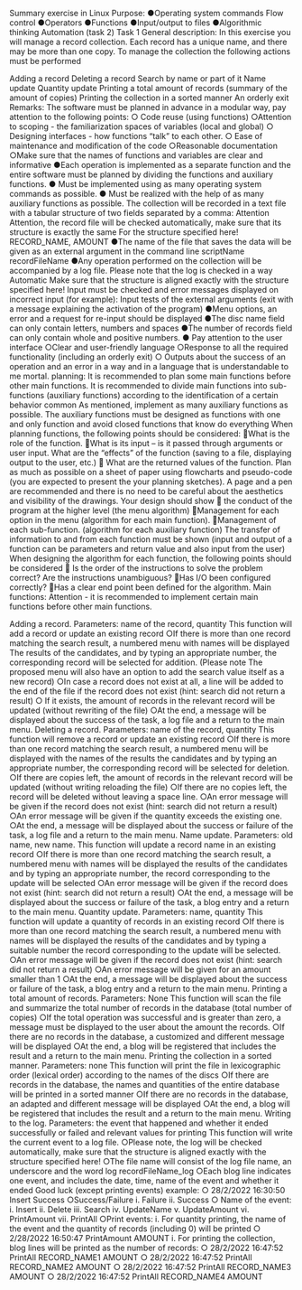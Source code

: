 Summary exercise in Linux
Purpose:
●Operating system commands
Flow control
●Operators
●Functions
●Input/output to files
●Algorithmic thinking
Automation (task 2)
Task 1
General description:
In this exercise you will manage a record collection.
Each record has a unique name, and there may be more than one copy.
To manage the collection the following actions must be performed

Adding a record
Deleting a record
Search by name or part of it
Name update
Quantity update
Printing a total amount of records (summary of the amount of copies)
Printing the collection in a sorted manner
An orderly exit
Remarks:
The software must be planned in advance in a modular way, pay attention to the following points:
○ Code reuse (using functions)
○Attention to scoping - the familiarization spaces of variables (local and global)
○ Designing interfaces - how functions “talk” to each other.
○ Ease of maintenance and modification of the code
○Reasonable documentation
○Make sure that the names of functions and variables are clear and informative
●Each operation is implemented as a separate function and the entire software must be planned by dividing the functions and auxiliary functions.
● Must be implemented using as many operating system commands as possible.
● Must be realized with the help of as many auxiliary functions as possible.
The collection will be recorded in a text file with a tabular structure of two fields separated by a comma:
Attention Attention, the record file will be checked automatically, make sure that its structure is exactly the same
For the structure specified here!
RECORD_NAME, AMOUNT
●The name of the file that saves the data will be given as an external argument in the command line
scriptName recordFileName
●Any operation performed on the collection will be accompanied by a log file. Please note that the log is checked in a way
Automatic Make sure that the structure is aligned exactly with the structure specified here!
Input must be checked and error messages displayed on incorrect input (for example):
Input tests of the external arguments (exit with a message explaining the activation of the program)
●Menu options, an error and a request for re-input should be displayed
●The disc name field can only contain letters, numbers and spaces
●The number of records field can only contain whole and positive numbers.
● Pay attention to the user interface
○Clear and user-friendly language
○Response to all the required functionality (including an orderly exit)
○ Outputs about the success of an operation and an error in a way and in a language that is understandable to me
mortal.
planning:
It is recommended to plan some main functions before other main functions.
It is recommended to divide main functions into sub-functions (auxiliary functions) according to the identification of a certain behavior
common
As mentioned, implement as many auxiliary functions as possible.
The auxiliary functions must be designed as functions with one and only function and avoid closed functions that know
do everything
When planning functions, the following points should be considered:
What is the role of the function.
What is its input – is it passed through arguments or user input.
What are the “effects” of the function (saving to a file, displaying output to the user, etc.)
 What are the returned values ​​of the function.
Plan as much as possible on a sheet of paper using flowcharts and pseudo-code (you are expected to present the
your planning sketches).
A page and a pen are recommended and there is no need to be careful about the aesthetics and visibility of the drawings.
Your design should show
 the conduct of the program at the higher level (the menu algorithm)
Management for each option in the menu (algorithm for each main function).
Management of each sub-function. (algorithm for each auxiliary function)
The transfer of information to and from each function must be shown (input and output of a function can be
parameters and return value and also input from the user)
When designing the algorithm for each function, the following points should be considered
 Is the order of the instructions to solve the problem correct?
Are the instructions unambiguous?
Has I/O been configured correctly?
Has a clear end point been defined for the algorithm.
Main functions:
Attention - it is recommended to implement certain main functions before other main functions.

Adding a record. Parameters: name of the record, quantity
This function will add a record or update an existing record
○If there is more than one record matching the search result, a numbered menu with names will be displayed
The results of the candidates, and by typing an appropriate number, the corresponding record will be selected for addition. (Please note
The proposed menu will also have an option to add the search value itself as a new record)
○In case a record does not exist at all, a line will be added to the end of the file if the record does not exist
(hint: search did not return a result)
○ If it exists, the amount of records in the relevant record will be updated (without rewriting of
the file)
○At the end, a message will be displayed about the success of the task, a log file and a return to the main menu.
Deleting a record. Parameters: name of the record, quantity
This function will remove a record or update an existing record
○If there is more than one record matching the search result, a numbered menu will be displayed with the names of the results
the candidates and by typing an appropriate number, the corresponding record will be selected for deletion.
○If there are copies left, the amount of records in the relevant record will be updated (without writing
reloading the file)
○If there are no copies left, the record will be deleted without leaving a space line.
○An error message will be given if the record does not exist (hint: search did not return a result)
○An error message will be given if the quantity exceeds the existing one.
○At the end, a message will be displayed about the success or failure of the task, a log file and a return to the main menu.
Name update. Parameters: old name, new name.
This function will update a record name in an existing record
○If there is more than one record matching the search result, a numbered menu with names will be displayed
the results of the candidates and by typing an appropriate number, the record corresponding to the update will be selected
○An error message will be given if the record does not exist (hint: search did not return a result)
○At the end, a message will be displayed about the success or failure of the task, a blog entry and a return to the main menu.
Quantity update. Parameters: name, quantity
This function will update a quantity of records in an existing record
○If there is more than one record matching the search result, a numbered menu with names will be displayed
the results of the candidates and by typing a suitable number the record corresponding to the update will be selected.
○An error message will be given if the record does not exist (hint: search did not return a result)
○An error message will be given for an amount smaller than 1
○At the end, a message will be displayed about the success or failure of the task, a blog entry and a return to the main menu.
Printing a total amount of records. Parameters: None
This function will scan the file and summarize the total number of records in the database (total number of copies)
○If the total operation was successful and is greater than zero, a message must be displayed to the user about the amount
the records.
○If there are no records in the database, a customized and different message will be displayed
○At the end, a blog will be registered that includes the result and a return to the main menu.
Printing the collection in a sorted manner. Parameters: none
This function will print the file in lexicographic order (lexical order) according to the names of the discs
○If there are records in the database, the names and quantities of the entire database will be printed in a sorted manner
○If there are no records in the database, an adapted and different message will be displayed
○At the end, a blog will be registered that includes the result and a return to the main menu.
Writing to the log. Parameters: the event that happened and whether it ended successfully or failed and relevant values
for printing
This function will write the current event to a log file.
○Please note, the log will be checked automatically, make sure that the structure is aligned exactly with the structure
specified here!
○The file name will consist of the log file name, an underscore and the word log
recordFileName_log
○Each blog line indicates one event, and includes the date, time, name of the event and whether it ended
Good luck (except printing events)
example:
○ 28/2/2022 16:30:50 Insert Success
○Success/Failure
i. Failure
ii. Success
○ Name of the event:
i. Insert
ii. Delete
iii. Search
iv. UpdateName
v. UpdateAmount
vi. PrintAmount
vii. PrintAll
○Print events:
i. For quantity printing, the name of the event and the quantity of records (including 0) will be printed
○ 2/28/2022 16:50:47 PrintAmount AMOUNT
i. For printing the collection, blog lines will be printed as the number of records:
○ 28/2/2022 16:47:52 PrintAll RECORD_NAME1 AMOUNT
○ 28/2/2022 16:47:52 PrintAll RECORD_NAME2 AMOUNT
○ 28/2/2022 16:47:52 PrintAll RECORD_NAME3 AMOUNT
○ 28/2/2022 16:47:52 PrintAll RECORD_NAME4 AMOUNT
